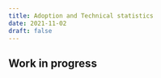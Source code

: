```yaml
---
title: Adoption and Technical statistics
date: 2021-11-02
draft: false
---
```


## Work in progress 
